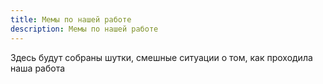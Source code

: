 ```yaml
---
title: Мемы по нашей работе
description: Мемы по нашей работе
---
```


Здесь будут собраны шутки, смешные ситуации о том, как проходила наша работа

